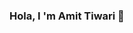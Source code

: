 ### Hola, I 'm Amit Tiwari 👋

<!--
**smilyamit/smilyamit** is a ✨ _special_ ✨ repository because its `README.md` (this file) appears on your GitHub profile.

Here are some ideas to get you started:

- 🔭 I’m currently working on Weed Emergence Modelling using ML
- 🌱 I’m currently learning more about clean code and big project architecture
- 👯 I’m looking to collaborate on new exciting Projects
- 🤔 I’m looking for help with Research Paper Publication
- 💬 Ask me about Django or any tech-related stuff
- 📫 How to reach me: amit.t6765@gmail.com
- 😄 Pronouns: He/His
- ⚡ Fun fact: I always crack joke in the middle of nowwhere
-->

